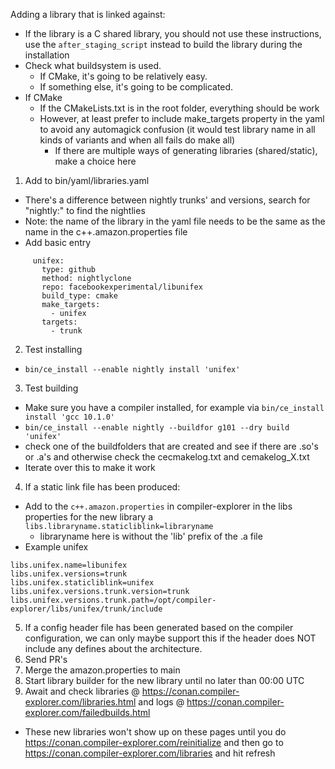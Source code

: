 Adding a library that is linked against:

- If the library is a C shared library, you should not use these instructions, use the `after_staging_script` instead to
  build the library during the installation
- Check what buildsystem is used.
  - If CMake, it's going to be relatively easy.
  - If something else, it's going to be complicated.
- If CMake
  - If the CMakeLists.txt is in the root folder, everything should be work
  - However, at least prefer to include make_targets property in the yaml to avoid any automagick confusion (it would
    test library name in all kinds of variants and when all fails do make all)
    - If there are multiple ways of generating libraries (shared/static), make a choice here

1. Add to bin/yaml/libraries.yaml

- There's a difference between nightly trunks' and versions, search for "nightly:" to find the nightlies
- Note: the name of the library in the yaml file needs to be the same as the name in the c++.amazon.properties file
- Add basic entry

```
     unifex:
       type: github
       method: nightlyclone
       repo: facebookexperimental/libunifex
       build_type: cmake
       make_targets:
         - unifex
       targets:
         - trunk
```

2. Test installing

- `bin/ce_install --enable nightly install 'unifex'`

3. Test building

- Make sure you have a compiler installed, for example via `bin/ce_install install 'gcc 10.1.0'`
- `bin/ce_install --enable nightly --buildfor g101 --dry build 'unifex'`
- check one of the buildfolders that are created and see if there are .so's or .a's and otherwise check the
  cecmakelog.txt and cemakelog_X.txt
- Iterate over this to make it work

4. If a static link file has been produced:

- Add to the `c++.amazon.properties` in compiler-explorer in the libs properties for the new library a
  `libs.libraryname.staticliblink=libraryname`
  - libraryname here is without the 'lib' prefix of the .a file
- Example unifex

```
libs.unifex.name=libunifex
libs.unifex.versions=trunk
libs.unifex.staticliblink=unifex
libs.unifex.versions.trunk.version=trunk
libs.unifex.versions.trunk.path=/opt/compiler-explorer/libs/unifex/trunk/include
```

5. If a config header file has been generated based on the compiler configuration, we can only maybe support this if the
   header does NOT include any defines about the architecture.
6. Send PR's
7. Merge the amazon.properties to main
8. Start library builder for the new library until no later than 00:00 UTC
9. Await and check libraries @ https://conan.compiler-explorer.com/libraries.html and logs @
   https://conan.compiler-explorer.com/failedbuilds.html

- These new libraries won't show up on these pages until you do https://conan.compiler-explorer.com/reinitialize and
  then go to https://conan.compiler-explorer.com/libraries and hit refresh
